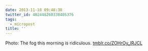 ```yaml
---
date: 2013-11-18 09:48:38
twitter_id: 402448268338405376
tags:
  - micropost
title: ''
---
```


Photo: The fog this morning is ridiculous. [tmblr.co/ZOHrOy_lRJCL](http://tmblr.co/ZOHrOy_lRJCL)
